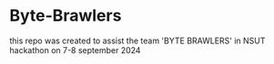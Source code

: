 # Byte-Brawlers
this repo was created to assist the team 'BYTE BRAWLERS' in NSUT hackathon on 7-8 september 2024
